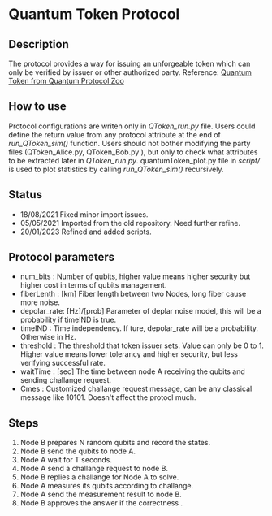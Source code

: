 # Quantum Token Protocol

## Description
 The protocol provides a way for issuing an unforgeable token which can only be verified by issuer or other authorized party.
 Reference: [Quantum Token from Quantum Protocol Zoo](https://wiki.veriqloud.fr/index.php?title=Quantum_Token)

## How to use
  Protocol configurations are writen only in *QToken_run.py* file. Users could define the return value from any protocol attribute at the end of *run_QToken_sim()* function.
Users should not bother modifying the party files (QToken_Alice.py, QToken_Bob.py ), but only to check what attributes to be extracted later in *QToken_run.py*.
quantumToken_plot.py file in *script/* is used to plot statistics by calling *run_QToken_sim()* recursively.

## Status
- 18/08/2021 Fixed minor import issues.
- 05/05/2021 Imported from the old repository. Need further refine.
- 20/01/2023 Refined and added scripts.

## Protocol parameters

- num_bits    : Number of qubits, higher value means higher security but higher cost in terms of qubits management.
- fiberLenth  : [km] Fiber length between two Nodes, long fiber cause more noise.
- depolar_rate: [Hz]/[prob] Parameter of deplar noise model, this will be a probability if timeIND is true.
- timeIND     : Time independency. If ture, depolar_rate will be a probability. Otherwise in Hz.
- threshold   : The threshold that token issuer sets. Value can only be 0 to 1. Higher value means lower tolerancy and higher security, but less verifying successful rate.
- waitTime    : [sec] The time between node A receiving the qubits and sending challange request.
- Cmes        : Customized challange request message, can be any classical message like 10101. Doesn't affect the protocl much.


## Steps
 1. Node B prepares N random qubits and record the states.
 2. Node B send the qubits to node A.
 3. Node A wait for T seconds.
 4. Node A send a challange request to node B.
 5. Node B replies a challange for Node A to solve.
 6. Node A measures its qubits according to challange.
 7. Node A send the measurement result to node B.
 8. Node B approves the answer if the correctness .
